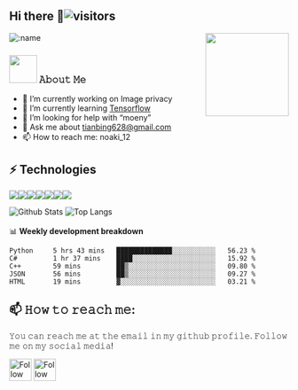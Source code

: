 ## Hi there 👋![visitors](https://visitor-badge.glitch.me/badge?page_id=tianbing111.tianbing111)
![:name](https://count.getloli.com/get/@:name?theme=gelbooru)
<img align='right' src='https://octodex.github.com/images/hula_loop_octodex03.gif' width='150"'>
### <img src="https://media.giphy.com/media/VgCDAzcKvsR6OM0uWg/giphy.gif" width="50">  𝙰𝚋𝚘𝚞𝚝 𝙼𝚎
- 🔭 I’m currently working on Image privacy
- 🌱 I’m currently learning [Tensorflow](https://www.tensorflow.org/)
- 🤔 I’m looking for help with “moeny”
- 💬 Ask me about tianbing628@gmail.com
- 📫 How to reach me: noaki_12

## ⚡ Technologies
<img src="https://img.shields.io/badge/python%20-%2314354C.svg?&style=for-the-badge&logo=python&logoColor=white"/><img src="https://img.shields.io/badge/c++%20-%2300599C.svg?&style=for-the-badge&logo=c%2B%2B&ogoColor=white"/><img src="https://img.shields.io/badge/c%23%20-%23239120.svg?&style=for-the-badge&logo=c-sharp&logoColor=white"/><img src="https://img.shields.io/badge/java-%23ED8B00.svg?&style=for-the-badge&logo=java&logoColor=white"/><img src="https://img.shields.io/badge/html5%20-%23E34F26.svg?&style=for-the-badge&logo=html5&logoColor=white"/><img src="https://img.shields.io/badge/css3%20-%231572B6.svg?&style=for-the-badge&logo=css3&logoColor=white"/><img src="https://img.shields.io/badge/javascript%20-%23323330.svg?&style=for-the-badge&logo=javascript&logoColor=%23F7DF1E"/>

![Github Stats](https://github-readme-stats.vercel.app/api?username=tianbing111&count_private=true&show_icons=true&include_all_commits=true)
![Top Langs](https://github-readme-stats.vercel.app/api/top-langs/?username=tianbing111&hide=TeX&layout=compact)
<br/><br/>📊 **Weekly development breakdown**
<!--START_SECTION:waka-->
```text
Python     5 hrs 43 mins   ██████████████░░░░░░░░░░░   56.23 % 
C#         1 hr 37 mins    ████░░░░░░░░░░░░░░░░░░░░░   15.92 % 
C++        59 mins         ██▒░░░░░░░░░░░░░░░░░░░░░░   09.80 % 
JSON       56 mins         ██▒░░░░░░░░░░░░░░░░░░░░░░   09.27 % 
HTML       19 mins         ▓░░░░░░░░░░░░░░░░░░░░░░░░   03.21 % 
```
<!--END_SECTION:waka-->
## 📫 𝙷𝚘𝚠 𝚝𝚘 𝚛𝚎𝚊𝚌𝚑 𝚖𝚎:
𝚈𝚘𝚞 𝚌𝚊𝚗 𝚛𝚎𝚊𝚌𝚑 𝚖𝚎 𝚊𝚝 𝚝𝚑𝚎 𝚎𝚖𝚊𝚒𝚕 𝚒𝚗 𝚖𝚢 𝚐𝚒𝚝𝚑𝚞𝚋 𝚙𝚛𝚘𝚏𝚒𝚕𝚎. 𝙵𝚘𝚕𝚕𝚘𝚠 𝚖𝚎 𝚘𝚗 𝚖𝚢 𝚜𝚘𝚌𝚒𝚊𝚕 𝚖𝚎𝚍𝚒𝚊!

[<img src="https://raw.githubusercontent.com/Raymo111/Raymo111/master/socials/twitter.svg" height="40em" align="center" alt="Follow Raym0111 on Twitter" title="Follow noaki on Instagram"/>](https://twitter.com/tianbing3)
[<img src="https://raw.githubusercontent.com/Raymo111/Raymo111/master/socials/instagram.svg" height="40em" align="center" alt="Follow noaki on Instagram" title="Follow noaki on Instagram"/>](https://www.instagram.com/tbmic/)



